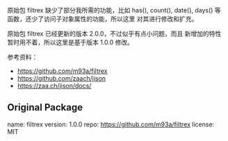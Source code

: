 原始包 filtrex 缺少了部分我所需的功能，比如 has(), count(),
date(), days() 等函数，还少了访问子对象属性的功能，所以这里
对其进行修改和扩充。

原始包 filtrex 已经更新的版本 2.0.0，不过似乎有点小问题，而且
新增加的特性暂时用不着，所以这里是基于版本 1.0.0 修改。

参考资料：

* https://github.com/m93a/filtrex
* https://github.com/zaach/jison
* https://zaa.ch/jison/docs/

## Original Package

name: filtrex
version: 1.0.0
repo: https://github.com/m93a/filtrex
license: MIT
